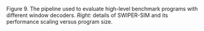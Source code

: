 Figure 9. The pipeline used to evaluate high-level benchmark
programs with different window decoders. *Right:* details of
SWIPER-SIM and its performance scaling versus program
size.
